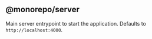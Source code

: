 ## @monorepo/server

Main server entrypoint to start the application. Defaults to `http://localhost:4000`.
